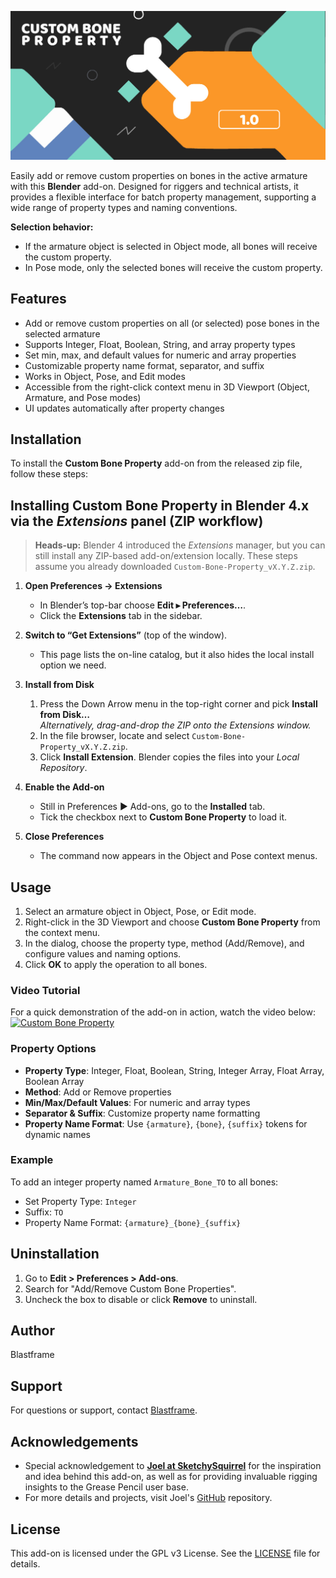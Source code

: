 ![Custom Bone Property](img/custom-bone-property.jpg)

Easily add or remove custom properties on bones in the active armature with this **Blender** add-on. Designed for riggers and technical artists, it provides a flexible interface for batch property management, supporting a wide range of property types and naming conventions.

**Selection behavior:**

- If the armature object is selected in Object mode, all bones will receive the custom property.
- In Pose mode, only the selected bones will receive the custom property.

## Features

- Add or remove custom properties on all (or selected) pose bones in the selected armature
- Supports Integer, Float, Boolean, String, and array property types
- Set min, max, and default values for numeric and array properties
- Customizable property name format, separator, and suffix
- Works in Object, Pose, and Edit modes
- Accessible from the right-click context menu in 3D Viewport (Object, Armature, and Pose modes)
- UI updates automatically after property changes

## Installation

To install the **Custom Bone Property** add-on from the released zip file, follow these steps:

## Installing **Custom Bone Property** in Blender 4.x via the _Extensions_ panel (ZIP workflow)

> **Heads-up:** Blender 4 introduced the _Extensions_ manager, but you can still install any ZIP-based add-on/extension locally. These steps assume you already downloaded `Custom-Bone-Property_vX.Y.Z.zip`.

1. **Open Preferences → Extensions**

   - In Blender’s top-bar choose **Edit ▸ Preferences…**.
   - Click the **Extensions** tab in the sidebar.

2. **Switch to “Get Extensions”** (top of the window).

   - This page lists the on-line catalog, but it also hides the local install option we need.

3. **Install from Disk**

   1. Press the Down Arrow menu in the top-right corner and pick **Install from Disk…**  
      _Alternatively, drag-and-drop the ZIP onto the Extensions window._
   2. In the file browser, locate and select `Custom-Bone-Property_vX.Y.Z.zip`.
   3. Click **Install Extension**. Blender copies the files into your _Local Repository_.

4. **Enable the Add-on**

   - Still in Preferences ▶ Add-ons, go to the **Installed** tab.
   - Tick the checkbox next to **Custom Bone Property** to load it.

5. **Close Preferences**
   - The command now appears in the Object and Pose context menus.

## Usage

1. Select an armature object in Object, Pose, or Edit mode.
2. Right-click in the 3D Viewport and choose **Custom Bone Property** from the context menu.
3. In the dialog, choose the property type, method (Add/Remove), and configure values and naming options.
4. Click **OK** to apply the operation to all bones.

### Video Tutorial

For a quick demonstration of the add-on in action, watch the video below:
[![Custom Bone Property](https://img.youtube.com/vi/PCNR6_Na6Tk/0.jpg)](https://www.youtube.com/watch?v=PCNR6_Na6Tk)

### Property Options

- **Property Type**: Integer, Float, Boolean, String, Integer Array, Float Array, Boolean Array
- **Method**: Add or Remove properties
- **Min/Max/Default Values**: For numeric and array types
- **Separator & Suffix**: Customize property name formatting
- **Property Name Format**: Use `{armature}`, `{bone}`, `{suffix}` tokens for dynamic names

### Example

To add an integer property named `Armature_Bone_TO` to all bones:

- Set Property Type: `Integer`
- Suffix: `TO`
- Property Name Format: `{armature}_{bone}_{suffix}`

## Uninstallation

1. Go to **Edit > Preferences > Add-ons**.
2. Search for "Add/Remove Custom Bone Properties".
3. Uncheck the box to disable or click **Remove** to uninstall.

## Author

Blastframe

## Support

For questions or support, contact [Blastframe](https://blastframe.com/contact/).

## Acknowledgements

- Special acknowledgement to [**Joel at SketchySquirrel**](https://www.youtube.com/c/SketchySquirrel) for the inspiration and idea behind this add-on, as well as for providing invaluable rigging insights to the Grease Pencil user base.
- For more details and projects, visit Joel's [GitHub](https://github.com/sketchy-squirrel) repository.

## License

This add-on is licensed under the GPL v3 License. See the [LICENSE](LICENSE) file for details.
